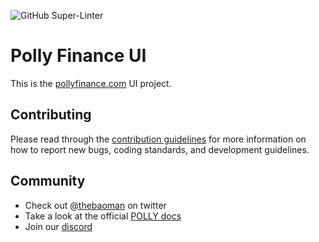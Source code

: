 ![GitHub Super-Linter](https://github.com/baofinance/polly-ui/workflows/Lint%20Code%20Base/badge.svg)

# Polly Finance UI
This is the [pollyfinance.com](https://pollyfinance.io) UI project.

## Contributing
Please read through the [contribution guidelines](./CONTRIBUTING.md) for more information on 
how to report new bugs, coding standards, and development guidelines.

## Community
- Check out [@thebaoman](https://twitter.com/thebaoman) on twitter
- Take a look at the official [POLLY docs](https://info.bao.finance/docs/franchises/polly)
- Join our [discord](https://discord.gg/BW3P62vJXT)
